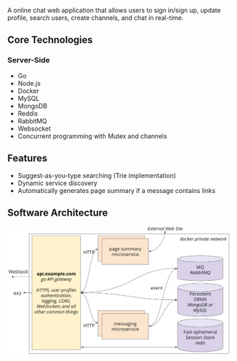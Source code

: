 A online chat web application that allows users to sign in/sign up, update profile, search users, create channels, and chat in real-time.

## Core Technologies

### Server-Side

* Go
* Node.js
* Docker
* MySQL
* MongoDB
* Reddis
* RabbitMQ
* Websocket
* Concurrent programming with Mutex and channels

## Features

* Suggest-as-you-type searching (Trie implementation)
* Dynamic service discovery
* Automatically generates page summary if a message contains links

## Software Architecture

![Software Architecture](https://raw.githubusercontent.com/zicodeng/tahc-z/master/software-architecture.png "Software Architecture")
